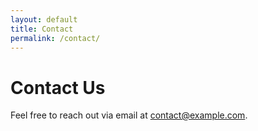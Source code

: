 ```yaml
---
layout: default
title: Contact
permalink: /contact/
---
```


# Contact Us

Feel free to reach out via email at [contact@example.com](mailto:contact@example.com).
